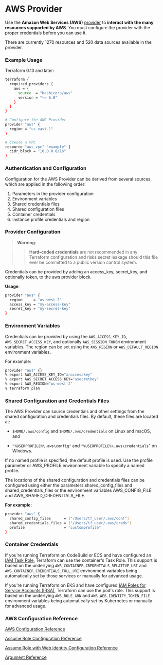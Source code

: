 # AWS Provider
Use the **Amazon Web Services (AWS)** [provider](https://registry.terraform.io/providers/hashicorp/aws/latest/docs) to **interact with the many resources supported by AWS**. You must configure the provider with the proper credentials before you can use it.

There are currently 1270 resources and 520 data sources available in the provider.

### Example Usage
Terraform 0.13 and later:

````sh
terraform {
  required_providers {
    aws = {
      source  = "hashicorp/aws"
      version = "~> 5.0"
    }
  }
}

# Configure the AWS Provider
provider "aws" {
  region = "us-east-1"
}

# Create a VPC
resource "aws_vpc" "example" {
  cidr_block = "10.0.0.0/16"
}
````
### Authentication and Configuration
Configuration for the AWS Provider can be derived from several sources, which are applied in the following order:

1. Parameters in the provider configuration
2. Environment variables
3. Shared credentials files
4. Shared configuration files
5. Container credentials
6. Instance profile credentials and region

<!-- 
This order matches the precedence used by the [AWS CLI](https://docs.aws.amazon.com/cli/latest/userguide/cli-configure-quickstart.html#cli-configure-quickstart-precedence) and the [AWS SDKs](https://aws.amazon.com/tools/).

The AWS Provider supports assuming an IAM role, either in the provider configuration block parameter ``assume_role`` or in a [named profile](https://docs.aws.amazon.com/cli/latest/userguide/cli-configure-role.html).

The AWS Provider supports assuming an IAM role using [web identity federation and OpenID Connect (OIDC)](https://docs.aws.amazon.com/cli/latest/userguide/cli-configure-role.html#cli-configure-role-oidc). This can be configured either using environment variables or in a named profile.

When using a named profile, the AWS Provider also supports [sourcing credentials from an external process](https://docs.aws.amazon.com/cli/latest/userguide/cli-configure-sourcing-external.html). 
-->

### Provider Configuration

> **Warning**:

>> **Hard-coded credentials** are not recommended in any Terraform configuration and risks secret leakage should this file ever be committed to a public version control system.

Credentials can be provided by adding an access_key, secret_key, and optionally token, to the aws provider block.

**Usage**:
````sh
provider "aws" {
  region     = "us-west-2"
  access_key = "my-access-key"
  secret_key = "my-secret-key"
}
````
### Environment Variables
Credentials can be provided by using the ``AWS_ACCESS_KEY_ID``, ``AWS_SECRET_ACCESS_KEY``, and optionally ``AWS_SESSION_TOKEN`` environment variables. The region can be set using the ``AWS_REGION`` or ``AWS_DEFAULT_REGION`` environment variables.

For example:
````sh
provider "aws" {}
% export AWS_ACCESS_KEY_ID="anaccesskey"
% export AWS_SECRET_ACCESS_KEY="asecretkey"
% export AWS_REGION="us-west-2"
% terraform plan
````

### Shared Configuration and Credentials Files
The AWS Provider can source credentials and other settings from the shared configuration and credentials files. By default, these files are located at:
* ``$HOME/.aws/config`` and ``$HOME/.aws/credentials`` on Linux and macOS, and
  
* ``"%USERPROFILE%\.aws\config"`` and ``"%USERPROFILE%\.aws\credentials``" on Windows.

If no named profile is specified, the default profile is used. Use the profile parameter or AWS_PROFILE environment variable to specify a named profile.

The locations of the shared configuration and credentials files can be configured using either the parameters shared_config_files and shared_credentials_files or the environment variables AWS_CONFIG_FILE and AWS_SHARED_CREDENTIALS_FILE.

**For example**:
````sh
provider "aws" {
  shared_config_files      = ["/Users/tf_user/.aws/conf"]
  shared_credentials_files = ["/Users/tf_user/.aws/creds"]
  profile                  = "customprofile"
}
````

### Container Credentials
If you're running Terraform on CodeBuild or ECS and have configured an [IAM Task Role](http://docs.aws.amazon.com/AmazonECS/latest/developerguide/task-iam-roles.html), Terraform can use the container's Task Role. This support is based on the underlying ``AWS_CONTAINER_CREDENTIALS_RELATIVE_URI`` and ``AWS_CONTAINER_CREDENTIALS_FULL_URI`` environment variables being automatically set by those services or manually for advanced usage.

If you're running Terraform on EKS and have configured [IAM Roles for Service Accounts (IRSA)](https://docs.aws.amazon.com/eks/latest/userguide/iam-roles-for-service-accounts.html), Terraform can use the pod's role. This support is based on the underlying ``AWS_ROLE_ARN`` and ``AWS_WEB_IDENTITY_TOKEN_FILE`` environment variables being automatically set by Kubernetes or manually for advanced usage.

### AWS Configuration Reference
[AWS Configuration Reference](https://registry.terraform.io/providers/hashicorp/aws/latest/docs#aws-configuration-reference)

[Assume Role Configuration Reference](https://registry.terraform.io/providers/hashicorp/aws/latest/docs#assume-role-configuration-reference)

[Assume Role with Web Identity Configuration Reference](https://registry.terraform.io/providers/hashicorp/aws/latestdocs#assume-role-with-web-identity-configuration-reference)

[Argument Reference](https://registry.terraform.io/providers/hashicorp/aws/latest/docs#argument-reference)